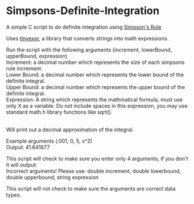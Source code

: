 # Simpsons-Definite-Integration
A simple C script to do definite integration using <a href="https://en.wikipedia.org/wiki/Simpson%27s_rule">Simpson's Rule</a>

Uses <a href="https://github.com/codeplea/tinyexpr">tinyexpr</a>, a library that converts strings into math expressions.

Run the script with the following arguments (increment, lowerBound, upperBound, expression)
<br>Increment: a decimal number which represents the size of each simpsons rule increment. 
<br>Lower Bound: a decimal number which represents the lower bound of the definite integral.
<br>Upper Bound: a decimal number which represents the upper bound of the definite integral.
<br>Expression: A string which represents the mathmatical formula, must use only X as a variable. Do not include spaces in this expression, you may use standard math.h library functions like sqrt(). 

<br>Will print out a decimal approximation of the integral.

Example arguments (.001, 0, 5, x^2)
<br>Output: 41.641677

This script will check to make sure you enter only 4 arguments, if you don't it will output:
<br>Incorrect arguments! Please use: double increment, double lowerbound, double upperbound, string expression

This script will not check to make sure the arguments are correct data types.
